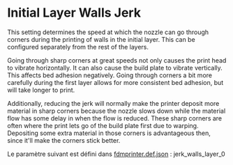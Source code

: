 # Initial Layer Walls Jerk

This setting determines the speed at which the nozzle can go through corners during the printing of walls in the initial layer. This can be configured separately from the rest of the layers.

Going through sharp corners at great speeds not only causes the print head to vibrate horizontally. It can also cause the build plate to vibrate vertically. This affects bed adhesion negatively. Going through corners a bit more carefully during the first layer allows for more consistent bed adhesion, but will take longer to print.

Additionally, reducing the jerk will normally make the printer deposit more material in sharp corners because the nozzle slows down while the material flow has some delay in when the flow is reduced. These sharp corners are often where the print lets go of the build plate first due to warping. Depositing some extra material in those corners is advantageous then, since it'll make the corners stick better.

Le paramètre suivant est défini dans [fdmprinter.def.json](https://github.com/smartavionics/Cura/blob/mb-master/resources/definitions/fdmprinter.def.json) : jerk_walls_layer_0